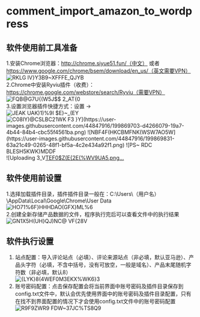 # comment_import_amazon_to_wordpress
## 软件使用前工具准备
1.安装Chrome浏览器：http://chrome.siyue51.fun/（中文） 或者 https://www.google.com/chrome/bsem/download/en_us/（英文需要VPN）  
![RKLG IV}Y3B9~XFFFE_QJYB](https://user-images.githubusercontent.com/44847916/199871031-1f4838d6-5cb6-4cf6-8abe-2e2c243b5c42.png)  
2.Chrome中安装Ryviu插件（收费）：https://chrome.google.com/webstore/search/Ryviu（需要VPN）    
![FQB@G7U{(W`5`J$$ 2_AT{0](https://user-images.githubusercontent.com/44847916/199871110-a2b86109-c01a-4e17-8614-dbd5a74185c5.png)  
3.设置浏览器插件快捷方式：设置 ->   
![JEAK UAK)1)%9I $E}~_(EY](https://user-images.githubusercontent.com/44847916/199869526-1d75f22e-89a9-4dd1-85b2-ff8015648e81.png)
![C08IY)@CSLBC21WK F3 `}Y](https://user-images.githubusercontent.com/44847916/199869703-d4266079-19a7-4b44-84b4-cbc55f4561ba.png)
![NBF4F(HKCBMFNK(WSW7AO5W](https://user-images.githubusercontent.com/44847916/199869831-63a21c49-0265-48f1-bf5a-4c2e434a92f1.png)
![PS~ `RDC BLESH5KWK)MDDF](https://user-images.githubusercontent.com/44847916/199869920-a241a205-2e1e-40f2-8694-cb9d4eea644a.png)
![Uploading 3_V[TEF0$Z(E{2E(%WV9UA5.png…]()  
 
## 软件使用前设置
1.选择加载插件目录，插件插件目录一般在：C:\Users\（用户名）\AppData\Local\Google\Chrome\User Data  
![HO71%6F}HHHDAO(GFX}ML%6](https://user-images.githubusercontent.com/44847916/199865531-7d89354d-3cea-4574-a522-494fa2097a3d.png)  
2.创建全新存储产品数据的文件，程序执行完后可以查看文件中的执行结果  
![GN1X5H(UH}QJ)NC@ VF{28V](https://user-images.githubusercontent.com/44847916/199866169-427cc00a-cd45-422a-ae8a-0915d7d0cf80.png)  
## 软件执行设置
1. 站点配置：导入评论站点（必填）、评论来源站点（非必填，默认亚马逊）、产品头字符（必填，不含中括号，没有可放空，一般是域名）、产品末尾随机字符数（非必填，默认8）  
![{LYK}8(4WEF0M3EKX%WK6}3](https://user-images.githubusercontent.com/44847916/199867154-2b2a8563-0b5c-4b8e-ab6e-556b9040ffb7.png)
2. 账号密码配置：点击保存配置会将当前界面中账号密码及插件目录保存到config.txt文件中，默认会优先使用界面中的账号密码及插件目录配置，只有在找不到界面配置的情况下才会使用config.txt文件中的账号密码配置  
![R9F9ZWR9 FDW~37JC%TS8Q9](https://user-images.githubusercontent.com/44847916/199868261-ce6721d8-8701-48b2-8fe5-76df7676f695.png)
